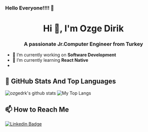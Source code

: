 ### Hello Everyone!!!! 👋

<h1 align="center">Hi 👋, I'm Ozge Dirik</h1>
<h3 align="center">A passionate Jr.Computer Engineer from Turkey</h3>

- 🔭 I’m currently working on **Software Development**
- 🌱 I’m currently learning **React Native**
- 
## 📌 GitHub Stats And Top Languages

<p float="center">
  <img  src="https://github-readme-stats.vercel.app/api?username=ozgedrk&show_icons=true&count_private=true&hide=contribs,issues" alt="ozgedrk's github stats" />
  <img  src="https://github-readme-stats.vercel.app/api/top-langs/?username=ozgedrk&layout=compact&hide=html,css" alt="My Top Langs" />
</p>

## 📫 How to Reach Me


[![Linkedin Badge](https://img.shields.io/badge/ozgedirik-follow%20on%20linkedin-blue?style=for-the-badge&logo=linkedin)](https://www.linkedin.com/in/ozgedirik/)

<!--
**ozgedrk/ozgedrk** is a ✨ _special_ ✨ repository because its `README.md` (this file) appears on your GitHub profile.

Here are some ideas to get you started:

- 🔭 I’m currently working on ...
- 🌱 I’m currently learning ...
- 👯 I’m looking to collaborate on ...
- 🤔 I’m looking for help with ...
- 💬 Ask me about ...
- 📫 How to reach me: ...
- 😄 Pronouns: ...
- ⚡ Fun fact: ...
-->
